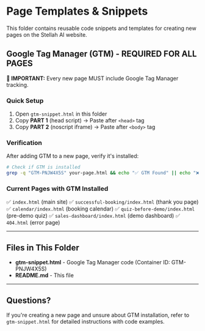 # Page Templates & Snippets

This folder contains reusable code snippets and templates for creating new pages on the Stellah AI website.

## Google Tag Manager (GTM) - REQUIRED FOR ALL PAGES

**📌 IMPORTANT:** Every new page MUST include Google Tag Manager tracking.

### Quick Setup

1. Open `gtm-snippet.html` in this folder
2. Copy **PART 1** (head script) → Paste after `<head>` tag
3. Copy **PART 2** (noscript iframe) → Paste after `<body>` tag

### Verification

After adding GTM to a new page, verify it's installed:

```bash
# Check if GTM is installed
grep -q "GTM-PNJW4X5S" your-page.html && echo "✅ GTM Found" || echo "❌ GTM Missing"
```

### Current Pages with GTM Installed

✅ `index.html` (main site)
✅ `successful-booking/index.html` (thank you page)
✅ `calendar/index.html` (booking calendar)
✅ `quiz-before-demo/index.html` (pre-demo quiz)
✅ `sales-dashboard/index.html` (demo dashboard)
✅ `404.html` (error page)

---

## Files in This Folder

- **gtm-snippet.html** - Google Tag Manager code (Container ID: GTM-PNJW4X5S)
- **README.md** - This file

---

## Questions?

If you're creating a new page and unsure about GTM installation, refer to `gtm-snippet.html` for detailed instructions with code examples.
